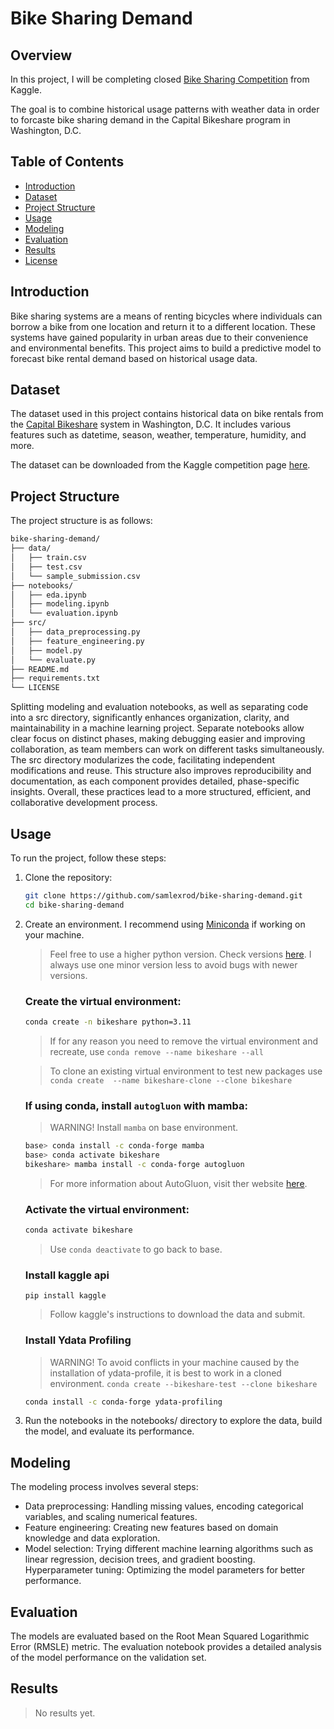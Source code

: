 # Bike Sharing Demand


## Overview 
In this project, I will be completing closed [Bike Sharing Competition](https://www.kaggle.com/c/bike-sharing-demand/overview) from Kaggle. 


The goal is to combine historical usage patterns with weather data in order to forcaste bike sharing demand in the Capital Bikeshare program in Washington, D.C.

## Table of Contents

- [Introduction](#introduction)
- [Dataset](#dataset)
- [Project Structure](#project-structure)
- [Usage](#usage)
- [Modeling](#modeling)
- [Evaluation](#evaluation)
- [Results](#results)
- [License](#license)

## Introduction

Bike sharing systems are a means of renting bicycles where individuals can borrow a bike from one location and return it to a different location. These systems have gained popularity in urban areas due to their convenience and environmental benefits. This project aims to build a predictive model to forecast bike rental demand based on historical usage data.

## Dataset

The dataset used in this project contains historical data on bike rentals from the [Capital Bikeshare](https://www.capitalbikeshare.com/) system in Washington, D.C. It includes various features such as datetime, season, weather, temperature, humidity, and more.

The dataset can be downloaded from the Kaggle competition page [here](https://www.kaggle.com/competitions/bike-sharing-demand/data).


## Project Structure
The project structure is as follows:

```bash
bike-sharing-demand/
├── data/
│   ├── train.csv
│   ├── test.csv
│   └── sample_submission.csv
├── notebooks/
│   ├── eda.ipynb
│   ├── modeling.ipynb
│   └── evaluation.ipynb
├── src/
│   ├── data_preprocessing.py
│   ├── feature_engineering.py
│   ├── model.py
│   └── evaluate.py
├── README.md
├── requirements.txt
└── LICENSE
```

Splitting modeling and evaluation notebooks, as well as separating code into a src directory, significantly enhances organization, clarity, and maintainability in a machine learning project. Separate notebooks allow clear focus on distinct phases, making debugging easier and improving collaboration, as team members can work on different tasks simultaneously. The src directory modularizes the code, facilitating independent modifications and reuse. This structure also improves reproducibility and documentation, as each component provides detailed, phase-specific insights. Overall, these practices lead to a more structured, efficient, and collaborative development process.

## Usage
To run the project, follow these steps:

1. Clone the repository:

    ```bash
    git clone https://github.com/samlexrod/bike-sharing-demand.git
    cd bike-sharing-demand
    ```

2. Create an environment. I recommend using [Miniconda](https://docs.anaconda.com/miniconda/) if working on your machine.
    > Feel free to use a higher python version. Check versions [here](https://www.python.org/doc/versions/). I always use one minor version less to avoid bugs with newer versions.

    
    ### Create the virtual environment:
    ```bash
    conda create -n bikeshare python=3.11
    ```
    > If for any reason you need to remove the virtual environment and recreate, use `conda remove --name bikeshare --all`
    
    > To clone an existing virtual environment to test new packages use `conda create  --name bikeshare-clone --clone bikeshare`

    ### If using conda, install `autogluon` with mamba:
    >  WARNING! Install `mamba` on base environment.
    ```bash
    base> conda install -c conda-forge mamba
    base> conda activate bikeshare
    bikeshare> mamba install -c conda-forge autogluon
    ```
    > For more information about AutoGluon, visit ther website [here](https://auto.gluon.ai/0.8.1/install.html).

    ### Activate the virtual environment:
    ```bash
    conda activate bikeshare
    ```
    > Use `conda deactivate` to go back to base.

    ### Install kaggle api
    ```base
    pip install kaggle
    ```
    > Follow kaggle's instructions to download the data and submit.

    ### Install Ydata Profiling
    > WARNING! To avoid conflicts in your machine caused by the installation of ydata-profile, it is best to work in a cloned environment. `conda create --bikeshare-test --clone bikeshare`
    ```bash
    conda install -c conda-forge ydata-profiling
    ```


    

5. Run the notebooks in the notebooks/ directory to explore the data, build the model, and evaluate its performance.

## Modeling
The modeling process involves several steps:

- Data preprocessing: Handling missing values, encoding categorical variables, and scaling numerical features.
- Feature engineering: Creating new features based on domain knowledge and data exploration.
- Model selection: Trying different machine learning algorithms such as linear regression, decision trees, and gradient boosting.
Hyperparameter tuning: Optimizing the model parameters for better performance.


## Evaluation
The models are evaluated based on the Root Mean Squared Logarithmic Error (RMSLE) metric. The evaluation notebook provides a detailed analysis of the model performance on the validation set.

## Results
> No results yet.
